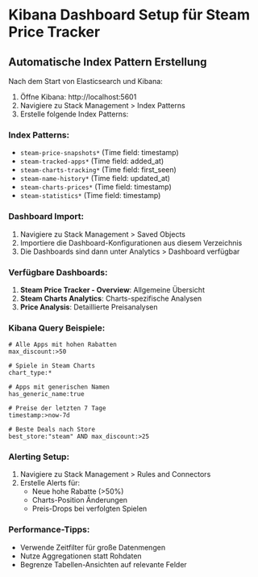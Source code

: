 # Kibana Dashboard Setup für Steam Price Tracker

## Automatische Index Pattern Erstellung

Nach dem Start von Elasticsearch und Kibana:

1. Öffne Kibana: http://localhost:5601
2. Navigiere zu Stack Management > Index Patterns
3. Erstelle folgende Index Patterns:

### Index Patterns:
- `steam-price-snapshots*` (Time field: timestamp)
- `steam-tracked-apps*` (Time field: added_at)
- `steam-charts-tracking*` (Time field: first_seen)
- `steam-name-history*` (Time field: updated_at)
- `steam-charts-prices*` (Time field: timestamp)
- `steam-statistics*` (Time field: timestamp)

### Dashboard Import:
1. Navigiere zu Stack Management > Saved Objects
2. Importiere die Dashboard-Konfigurationen aus diesem Verzeichnis
3. Die Dashboards sind dann unter Analytics > Dashboard verfügbar

### Verfügbare Dashboards:
1. **Steam Price Tracker - Overview**: Allgemeine Übersicht
2. **Steam Charts Analytics**: Charts-spezifische Analysen
3. **Price Analysis**: Detaillierte Preisanalysen

### Kibana Query Beispiele:

```
# Alle Apps mit hohen Rabatten
max_discount:>50

# Spiele in Steam Charts
chart_type:*

# Apps mit generischen Namen
has_generic_name:true

# Preise der letzten 7 Tage
timestamp:>now-7d

# Beste Deals nach Store
best_store:"steam" AND max_discount:>25
```

### Alerting Setup:
1. Navigiere zu Stack Management > Rules and Connectors
2. Erstelle Alerts für:
   - Neue hohe Rabatte (>50%)
   - Charts-Position Änderungen
   - Preis-Drops bei verfolgten Spielen

### Performance-Tipps:
- Verwende Zeitfilter für große Datenmengen
- Nutze Aggregationen statt Rohdaten
- Begrenze Tabellen-Ansichten auf relevante Felder

